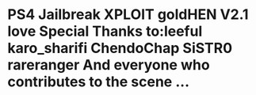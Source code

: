 # PS4 Jailbreak XPLOIT goldHEN V2.1 love  Special Thanks to:leeful karo_sharifi ChendoChap SiSTR0 rareranger And everyone who contributes to the scene ...
